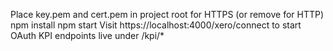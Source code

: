 Place key.pem and cert.pem in project root for HTTPS (or remove for HTTP)
npm install
npm start
Visit https://localhost:4000/xero/connect to start OAuth
KPI endpoints live under /kpi/*
